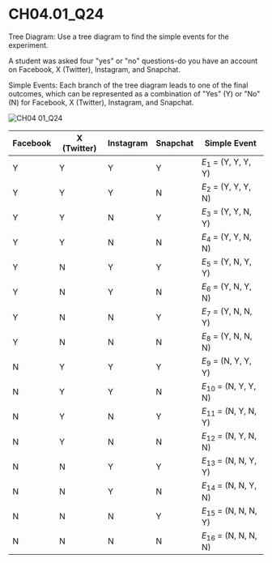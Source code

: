 # CH04.01_Q24 #
Tree Diagram: Use a tree diagram to find the simple events for the experiment.

A student was asked four "yes" or "no" questions-do you have an account on Facebook, X (Twitter), Instagram, and Snapchat.

Simple Events:
Each branch of the tree diagram leads to one of the final outcomes, which can be represented as a combination of "Yes" (Y) or "No" (N) for Facebook, X (Twitter), Instagram, and Snapchat.

![CH04 01_Q24](https://github.com/user-attachments/assets/fcf5c82a-fcc7-467a-a82a-ddde9d3bfef2)


| Facebook | X (Twitter)  | Instagram | Snapchat | Simple Event          |
|----------|----|-----------|----------|-----------------------|
| Y        | Y  | Y         | Y        | $E_{1}$ = (Y, Y, Y, Y)     |
| Y        | Y  | Y         | N        | $E_{2}$ = (Y, Y, Y, N)     |
| Y        | Y  | N         | Y        | $E_{3}$ = (Y, Y, N, Y)     |
| Y        | Y  | N         | N        | $E_{4}$ = (Y, Y, N, N)     |
| Y        | N  | Y         | Y        | $E_{5}$ = (Y, N, Y, Y)     |
| Y        | N  | Y         | N        | $E_{6}$ = (Y, N, Y, N)     |
| Y        | N  | N         | Y        | $E_{7}$ = (Y, N, N, Y)     |
| Y        | N  | N         | N        | $E_{8}$ = (Y, N, N, N)     |
| N        | Y  | Y         | Y        | $E_{9}$ = (N, Y, Y, Y)     |
| N        | Y  | Y         | N        | $E_{10}$ = (N, Y, Y, N)    |
| N        | Y  | N         | Y        | $E_{11}$ = (N, Y, N, Y)    |
| N        | Y  | N         | N        | $E_{12}$ = (N, Y, N, N)    |
| N        | N  | Y         | Y        | $E_{13}$ = (N, N, Y, Y)    |
| N        | N  | Y         | N        | $E_{14}$ = (N, N, Y, N)    |
| N        | N  | N         | Y        | $E_{15}$ = (N, N, N, Y)    |
| N        | N  | N         | N        | $E_{16}$ = (N, N, N, N)    |



